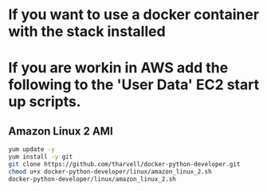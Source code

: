 # If you want to use a docker container with the stack installed 


# If you are workin in AWS add the following to the 'User Data' EC2 start up scripts.

## Amazon Linux 2 AMI
```bash 
yum update -y
yum install -y git
git clone https://github.com/tharvell/docker-python-developer.git
chmod u+x docker-python-developer/linux/amazon_linux_2.sh
docker-python-developer/linux/amazon_linux_2.sh
```
